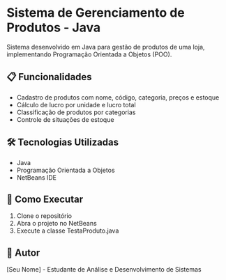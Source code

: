 # Sistema de Gerenciamento de Produtos - Java

Sistema desenvolvido em Java para gestão de produtos de uma loja, implementando Programação Orientada a Objetos (POO).

## 📋 Funcionalidades
- Cadastro de produtos com nome, código, categoria, preços e estoque
- Cálculo de lucro por unidade e lucro total
- Classificação de produtos por categorias
- Controle de situações de estoque

## 🛠️ Tecnologias Utilizadas
- Java
- Programação Orientada a Objetos
- NetBeans IDE

## 🚀 Como Executar
1. Clone o repositório
2. Abra o projeto no NetBeans
3. Execute a classe TestaProduto.java

## 📝 Autor
[Seu Nome] - Estudante de Análise e Desenvolvimento de Sistemas
